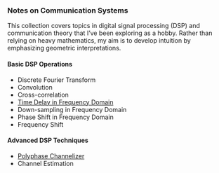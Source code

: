 <h3> Notes on Communication Systems </h3>

This collection covers topics in digital signal processing (DSP) and communication theory that I’ve been exploring as a hobby. Rather than relying on heavy mathematics, my aim is to develop intuition by emphasizing geometric interpretations.

<h4> Basic DSP Operations </h4>

- Discrete Fourier Transform
- Convolution
- Cross-correlation
- [Time Delay in Frequency Domain](/2025/08/20/time-delay-in-frequency-domain.html)
- Down-sampling in Frequency Domain
- Phase Shift in Frequency Domain
- Frequency Shift


<h4> Advanced DSP Techniques </h4>

- [Polyphase Channelizer](/2025/08/25/polyphase-channelizer.html)
- Channel Estimation

